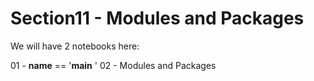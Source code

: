 # Section11 - Modules and Packages

We will have 2 notebooks here:

01 - __name__ == '__main__ ' 
02 - Modules and Packages  


